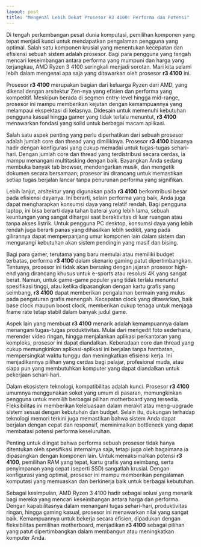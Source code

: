 ```yaml
---
layout: post
title: "Mengenal Lebih Dekat Prosesor R3 4100: Performa dan Potensi"
---
```


Di tengah perkembangan pesat dunia komputasi, pemilihan komponen yang tepat menjadi kunci untuk mendapatkan pengalaman pengguna yang optimal. Salah satu komponen krusial yang menentukan kecepatan dan efisiensi sebuah sistem adalah prosesor. Bagi para pengguna yang tengah mencari keseimbangan antara performa yang mumpuni dan harga yang terjangkau, AMD Ryzen 3 4100 seringkali menjadi sorotan. Mari kita selami lebih dalam mengenai apa saja yang ditawarkan oleh prosesor **r3 4100** ini.

Prosesor **r3 4100** merupakan bagian dari keluarga Ryzen dari AMD, yang dikenal dengan arsitektur Zen-nya yang efisien dan performa yang kompetitif. Meskipun berada di segmen entry-level hingga mid-range, prosesor ini mampu memberikan kejutan dengan kemampuannya yang melampaui ekspektasi di kelasnya. Didesain untuk memenuhi kebutuhan pengguna kasual hingga gamer yang tidak terlalu menuntut, **r3 4100** menawarkan fondasi yang solid untuk berbagai macam aplikasi.

Salah satu aspek penting yang perlu diperhatikan dari sebuah prosesor adalah jumlah core dan thread yang dimilikinya. Prosesor **r3 4100** biasanya hadir dengan konfigurasi yang cukup memadai untuk tugas-tugas sehari-hari. Dengan jumlah core dan thread yang terdistribusi secara cerdas, ia mampu menangani multitasking dengan baik. Bayangkan Anda sedang membuka banyak tab browser, mendengarkan musik, dan mengetik dokumen secara bersamaan; prosesor ini dirancang untuk memastikan setiap tugas berjalan lancar tanpa penurunan performa yang signifikan.

Lebih lanjut, arsitektur yang digunakan pada **r3 4100** berkontribusi besar pada efisiensi dayanya. Ini berarti, selain performa yang baik, Anda juga dapat mengharapkan konsumsi daya yang relatif rendah. Bagi pengguna laptop, ini bisa berarti daya tahan baterai yang lebih lama, sebuah keuntungan yang sangat dihargai saat beraktivitas di luar ruangan atau tanpa akses listrik. Untuk pengguna PC desktop, konsumsi daya yang lebih rendah juga berarti panas yang dihasilkan lebih sedikit, yang pada gilirannya dapat memperpanjang umur komponen lain dalam sistem dan mengurangi kebutuhan akan sistem pendingin yang masif dan bising.

Bagi para gamer, terutama yang baru memulai atau memiliki budget terbatas, performa **r3 4100** dalam skenario gaming patut dipertimbangkan. Tentunya, prosesor ini tidak akan bersaing dengan jajaran prosesor high-end yang dirancang khusus untuk e-sports atau resolusi 4K yang sangat berat. Namun, untuk game-game populer yang tidak terlalu menuntut spesifikasi tinggi, atau ketika dipasangkan dengan kartu grafis yang seimbang, **r3 4100** dapat memberikan pengalaman bermain yang mulus pada pengaturan grafis menengah. Kecepatan clock yang ditawarkan, baik base clock maupun boost clock, memberikan cukup tenaga untuk menjaga frame rate tetap stabil dalam banyak judul game.

Aspek lain yang membuat **r3 4100** menarik adalah kemampuannya dalam menangani tugas-tugas produktivitas. Mulai dari mengedit foto sederhana, merender video ringan, hingga menjalankan aplikasi perkantoran yang kompleks, prosesor ini dapat diandalkan. Keberadaan core dan thread yang cukup memungkinkan aplikasi-aplikasi ini berjalan tanpa hambatan, mempersingkat waktu tunggu dan meningkatkan efisiensi kerja. Ini menjadikannya pilihan yang cerdas bagi pelajar, profesional muda, atau siapa pun yang membutuhkan komputer yang dapat diandalkan untuk pekerjaan sehari-hari.

Dalam ekosistem teknologi, kompatibilitas adalah kunci. Prosesor **r3 4100** umumnya menggunakan soket yang umum di pasaran, memungkinkan pengguna untuk memilih berbagai pilihan motherboard yang tersedia. Fleksibilitas ini memberikan keleluasaan dalam merakit atau meng-upgrade sistem sesuai dengan kebutuhan dan budget. Selain itu, dukungan terhadap teknologi memori terkini juga memastikan bahwa sistem Anda dapat berjalan dengan cepat dan responsif, meminimalkan bottleneck yang dapat membatasi potensi performa keseluruhan.

Penting untuk diingat bahwa performa sebuah prosesor tidak hanya ditentukan oleh spesifikasi internalnya saja, tetapi juga oleh bagaimana ia dipasangkan dengan komponen lain. Untuk memaksimalkan potensi **r3 4100**, pemilihan RAM yang tepat, kartu grafis yang seimbang, serta penyimpanan yang cepat (seperti SSD) sangatlah krusial. Dengan konfigurasi yang optimal, prosesor ini mampu memberikan pengalaman komputasi yang memuaskan dan berkinerja baik untuk berbagai kebutuhan.

Sebagai kesimpulan, AMD Ryzen 3 4100 hadir sebagai solusi yang menarik bagi mereka yang mencari keseimbangan antara harga dan performa. Dengan kapabilitasnya dalam menangani tugas sehari-hari, produktivitas ringan, hingga gaming kasual, prosesor ini menawarkan nilai yang sangat baik. Kemampuannya untuk bekerja secara efisien, dipadukan dengan fleksibilitas pemilihan motherboard, menjadikan **r3 4100** sebagai pilihan yang patut dipertimbangkan dalam membangun atau meningkatkan komputer Anda.
